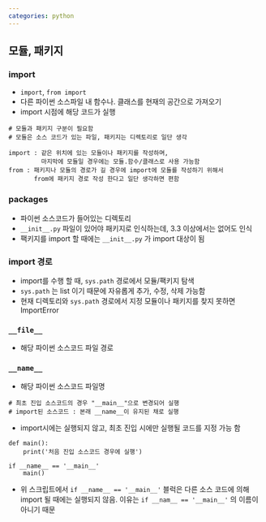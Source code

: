 ```yaml
---
categories: python
---
```



## 모듈, 패키지

### import

* `import`, `from import`
* 다른 파이썬 소스파일 내 함수나. 클래스를 현재의 공간으로 가져오기
* import 시점에 해당 코드가 실행

```
# 모듈과 패키지 구분이 필요함 
# 모듈은 소스 코드가 있는 파일, 패키지는 디렉토리로 일단 생각

import : 같은 위치에 있는 모듈이나 패키지를 작성하며, 
         마지막에 모듈일 경우에는 모듈.함수/클래스로 사용 가능함
from : 패키지나 모듈의 경로가 길 경우에 import에 모듈를 작성하기 위해서 
       from에 패키지 경로 작성 한다고 일단 생각하면 편함
```

### packages

* 파이썬 소스코드가 들어있는 디렉토리
* `__init__.py` 파일이 있어야 패키지로 인식하는데, 3.3 이상에서는 없어도 인식
* 팩키지를 import 할 때에는 `__init__.py` 가 import 대상이 됨

### import 경로

* import를 수행 할 때, `sys.path`  경로에서 모듈/팩키지 탐색
* `sys.path` 는 list 이기 때문에 자유롭게 추가, 수정, 삭제 가능함
* 현재 디렉토리와 `sys.path` 경로에서 지정 모듈이나 패키지를 찾지 못하면 ImportError

### `__file__`

* 해당 파이썬 소스코드 파일 경로

### `__name__`

* 해당 파이썬 소스코드 파일명

```
# 최초 진입 소스코드의 경우 "__main__"으로 변경되어 실행
# import된 소스코드 : 본래 __name__이 유지된 채로 실행
```

* import시에는 실행되지 않고, 최초 진입 시에만 실행될 코드를 지정 가능 함

```
def main():
	print('처음 진입 소스코드 경우에 실행')

if __name__ == '__main__'
	main()
```

* 위 스크립트에서 `if __name__ == '__main__'` 블럭은 다른 소스 코드에 의해 import 될 때에는 실행되지 않음. 이유는 `if __nam__ == '__main__'` 의 이름이 아니기 때문
